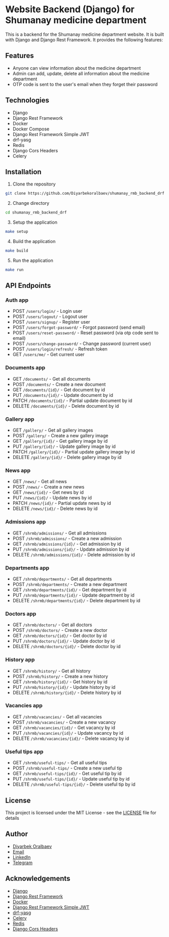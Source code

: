 # Website Backend (Django) for Shumanay medicine department
This is a backend for the Shumanay medicine department website. It is built with Django and Django Rest Framework. It provides the following features:
## Features
- Anyone can view information about the medicine department
- Admin can add, update, delete all information about the medicine department
- OTP code is sent to the user's email when they forget their password

## Technologies
- Django
- Django Rest Framework
- Docker
- Docker Compose
- Django Rest Framework Simple JWT
- drf-yasg
- Redis
- Django Cors Headers
- Celery

## Installation
1. Clone the repository
```bash
git clone https://github.com/Diyarbekoralbaev/shumanay_rmb_backend_drf
```
2. Change directory 
```bash
cd shumanay_rmb_backend_drf
```
3. Setup the application
```bash
make setup
```
4. Build the application
```bash
make build
```
5. Run the application
```bash
make run
```

## API Endpoints
### Auth app
- POST `/users/login/` - Login user
- POST `/users/logout/` - Logout user
- POST `/users/signup/` - Register user
- POST `/users/forgot-password/` - Forgot password (send email)
- POST `/users/reset-password/` - Reset password (via otp code sent to email)
- POST `/users/change-password/` - Change password (current user)
- POST `/users/login/refresh/` - Refresh token
- GET `/users/me/` - Get current user

### Documents app
- GET `/documents/` - Get all documents
- POST `/documents/` - Create a new document
- GET `/documents/{id}/` - Get document by id
- PUT `/documents/{id}/` - Update document by id
- PATCH `/documents/{id}/` - Partial update document by id
- DELETE `/documents/{id}/` - Delete document by id

### Gallery app
- GET `/gallery/` - Get all gallery images
- POST `/gallery/` - Create a new gallery image
- GET `/gallery/{id}/` - Get gallery image by id
- PUT `/gallery/{id}/` - Update gallery image by id
- PATCH `/gallery/{id}/` - Partial update gallery image by id
- DELETE `/gallery/{id}/` - Delete gallery image by id

### News app
- GET `/news/` - Get all news
- POST `/news/` - Create a new news
- GET `/news/{id}/` - Get news by id
- PUT `/news/{id}/` - Update news by id
- PATCH `/news/{id}/` - Partial update news by id
- DELETE `/news/{id}/` - Delete news by id

### Admissions app
- GET `/shrmb/admissions/` - Get all admissions
- POST `/shrmb/admissions/` - Create a new admission
- GET `/shrmb/admissions/{id}/` - Get admission by id
- PUT `/shrmb/admissions/{id}/` - Update admission by id
- DELETE `/shrmb/admissions/{id}/` - Delete admission by id

### Departments app
- GET `/shrmb/departments/` - Get all departments
- POST `/shrmb/departments/` - Create a new department
- GET `/shrmb/departments/{id}/` - Get department by id
- PUT `/shrmb/departments/{id}/` - Update department by id
- DELETE `/shrmb/departments/{id}/` - Delete department by id

### Doctors app
- GET `/shrmb/doctors/` - Get all doctors
- POST `/shrmb/doctors/` - Create a new doctor
- GET `/shrmb/doctors/{id}/` - Get doctor by id
- PUT `/shrmb/doctors/{id}/` - Update doctor by id
- DELETE `/shrmb/doctors/{id}/` - Delete doctor by id

### History app
- GET `/shrmb/history/` - Get all history
- POST `/shrmb/history/` - Create a new history
- GET `/shrmb/history/{id}/` - Get history by id
- PUT `/shrmb/history/{id}/` - Update history by id
- DELETE `/shrmb/history/{id}/` - Delete history by id

### Vacancies app
- GET `/shrmb/vacancies/` - Get all vacancies
- POST `/shrmb/vacancies/` - Create a new vacancy
- GET `/shrmb/vacancies/{id}/` - Get vacancy by id
- PUT `/shrmb/vacancies/{id}/` - Update vacancy by id
- DELETE `/shrmb/vacancies/{id}/` - Delete vacancy by id

### Useful tips app
- GET `/shrmb/useful-tips/` - Get all useful tips
- POST `/shrmb/useful-tips/` - Create a new useful tip
- GET `/shrmb/useful-tips/{id}/` - Get useful tip by id
- PUT `/shrmb/useful-tips/{id}/` - Update useful tip by id
- DELETE `/shrmb/useful-tips/{id}/` - Delete useful tip by id


## License
This project is licensed under the MIT License - see the [LICENSE](LICENSE) file for details

## Author
- [Diyarbek Oralbaev](https://github.com//Diyarbekoralbaev/)
- [Email](mailto:diyarbekdev@gmail.com)
- [LinkedIn](https://www.linkedin.com/in/diyarbek-oralbaev-66a020316/)
- [Telegram](https://t.me/Diyarbek_Dev)

## Acknowledgements
- [Django](https://www.djangoproject.com/)
- [Django Rest Framework](https://www.django-rest-framework.org/)
- [Docker](https://www.docker.com/)
- [Django Rest Framework Simple JWT](https://django-rest-framework-simplejwt.readthedocs.io/en/latest/)
- [drf-yasg](https://drf-yasg.readthedocs.io/en/stable/)
- [Celery](https://docs.celeryproject.org/en/stable/)
- [Redis](https://redis.io/)
- [Django Cors Headers](https://pypi.org/project/django-cors-headers/)